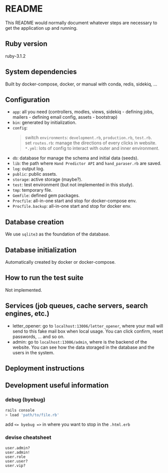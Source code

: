 # README

This README would normally document whatever steps are necessary to get the
application up and running.

## Ruby version
ruby-3.1.2

## System dependencies
Built by docker-compose, docker, or manual with conda, redis, sidekiq, ...

## Configuration
* `app`: all you need (controllers, modles, views, sidekiq - defining jobs, mailers - defining email config, assets - bootstrap)
* `bin`: generated by initialization.  
* `config`:  
    > switch `environments`: `development.rb`, `production.rb`, `test.rb`.  
    > set `routes.rb`: manage the directions of every clicks in website.  
    > `*.yml`: lots of config to interact with outer and inner environment.  
* `db`: database for manage the schema and initial data (seeds).  
* `lib`: the path where `Hand Predictor API` and `hand_paraser.rb` are saved. 
* `log`: output log.  
* `public`: public assets.  
* `storage`: active storage (maybe?).  
* `test`: test environment (but not implemented in this study).  
* `tmp`: temporary file.  
* `Gemfile`: defined gem packages.  
* `Procfile`: all-in-one start and stop for docker-compose env.  
* `Procfile.backup`: all-in-one start and stop for docker env.  

## Database creation
We use `sqlite3` as the foundation of the database.  

## Database initialization
Automatically created by docker or docker-compose.  

## How to run the test suite
Not implemented.  

## Services (job queues, cache servers, search engines, etc.)
* letter_opener: go to `localhost:13006/letter_opener`, where your mail will send to this fake mail box when local usage. You can click confirm, reset passwords, ... and so on.  
* admin: go to `localhost:13006/admin`, where is the backend of the website. You can see how the data storaged in the database and the users in the system.  

## Deployment instructions

## Development useful information
### debug (byebug)
```bash
rails console
> load 'path/to/file.rb'
```
add `<= byebug =>` in where you want to stop in the `.html.erb`

### devise cheatsheet
```
user.admin?  
user.admin!  
user.role  
user.user?  
user.vip?  
```

